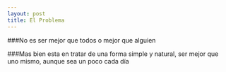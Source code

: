 ```yaml
---
layout: post
title: El Problema
---
```

###No es ser mejor que todos o mejor que alguien

###Mas bien esta en tratar de una forma simple y natural, ser mejor que uno mismo, aunque sea un poco cada día
